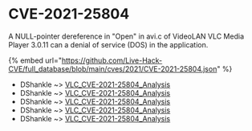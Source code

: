 # CVE-2021-25804

A NULL-pointer dereference in "Open" in avi.c of VideoLAN VLC Media Player 3.0.11 can a denial of service (DOS) in the application.

{% embed url="https://github.com/Live-Hack-CVE/full_database/blob/main/cves/2021/CVE-2021-25804.json" %}


* DShankle ~> [VLC_CVE-2021-25804_Analysis](https://www.alice-snow.ru/2021/database/cve-2021-25804/vlc_cve-2021-25804_analysis-dshankle)
* DShankle ~> [VLC_CVE-2021-25804_Analysis](https://www.alice-snow.ru/2021/database/cve-2021-25804/vlc_cve-2021-25804_analysis-dshankle)
* DShankle ~> [VLC_CVE-2021-25804_Analysis](https://www.alice-snow.ru/2021/database/cve-2021-25804/vlc_cve-2021-25804_analysis-dshankle)
* DShankle ~> [VLC_CVE-2021-25804_Analysis](https://www.alice-snow.ru/2021/database/cve-2021-25804/vlc_cve-2021-25804_analysis-dshankle)
* DShankle ~> [VLC_CVE-2021-25804_Analysis](https://www.alice-snow.ru/2021/database/cve-2021-25804/vlc_cve-2021-25804_analysis-dshankle)